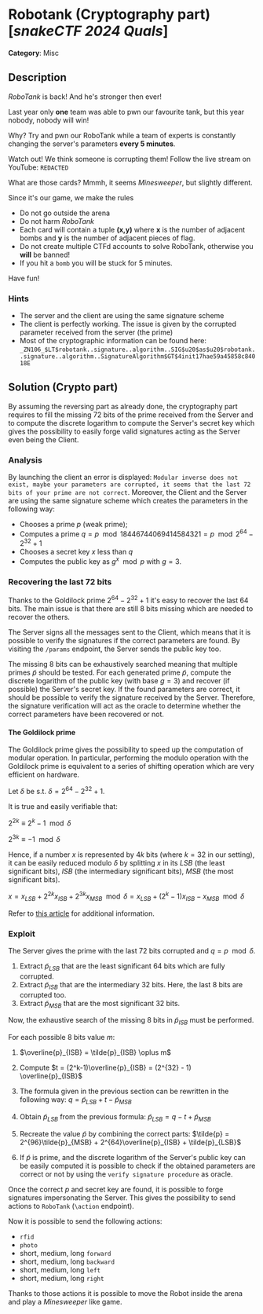 # Robotank (Cryptography part) [_snakeCTF 2024 Quals_]

**Category**: Misc

## Description

_RoboTank_ is back! And he's stronger then ever!

Last year only **one** team was able to pwn our favourite tank,
but this year nobody, nobody will win!

Why? Try and pwn our RoboTank while a team of experts is constantly changing
the server's parameters **every 5 minutes**.

Watch out! We think someone is corrupting them!
Follow the live stream on YouTube: `REDACTED`

What are those cards? Mmmh, it seems _Minesweeper_, but slightly different.

Since it's our game, we make the rules

- Do not go outside the arena
- Do not harm _RoboTank_
- Each card will contain a tuple **(x,y)** where **x** is the number of
  adjacent bombs and **y** is the number of adjacent pieces of flag.
- Do not create multiple CTFd accounts to solve RoboTank, otherwise
  you **will** be banned!
- If you hit a `bomb` you will be stuck for 5 minutes.

Have fun!

### Hints

- The server and the client are using the same signature scheme
- The client is perfectly working. The issue is given by the corrupted parameter received from the server (the prime)
- Most of the cryptographic information can be found here: `_ZN106_$LT$robotank..signature..algorithm..SIG$u20$as$u20$robotank..signature..algorithm..SignatureAlgorithm$GT$4init17hae59a45858c84018E`

## Solution (Crypto part)

By assuming the reversing part as already done, the cryptography part requires to fill the missing 72 bits of the prime received from the Server and to compute the discrete logarithm to compute the Server's secret key which gives the possibility to easily forge valid signatures acting as the Server even being the Client.

### Analysis

By launching the client an error is displayed: `Modular inverse does not exist, maybe your parameters are corrupted, it seems that the last 72 bits of your prime are not correct`.
Moreover, the Client and the Server are using the same signature scheme which creates the parameters in the following way:

- Chooses a prime $p$ (weak prime);
- Computes a prime $q = p \mod{18446744069414584321} = p \mod{2^{64} - 2^{32} + 1}$
- Chooses a secret key $x$ less than $q$
- Computes the public key as $g^x \mod{p}$ with $g = 3$.

### Recovering the last 72 bits

Thanks to the Goldilock prime $2^{64} - 2^{32} + 1$ it's easy to recover the last 64 bits. The main issue is that there are still 8 bits missing which are needed to recover the others.

The Server signs all the messages sent to the Client, which means that it is possible to verify the signatures if the correct parameters are found. By visiting the `/params` endpoint, the Server sends the public key too.

The missing 8 bits can be exhaustively searched meaning that multiple primes $\tilde{p}$ should be tested. For each generated prime $\tilde{p}$, compute the discrete logarithm of the public key (with base $g = 3$) and recover (if possible) the Server's secret key. If the found parameters are correct, it should be possible to verify the signature received by the Server. Therefore, the signature verification will act as the oracle to determine whether the correct parameters have been recovered or not.

#### The Goldilock prime

The Goldilock prime gives the possibility to speed up the computation of modular operation. In particular, performing the modulo operation with the Goldilock prime is equivalent to a series of shifting operation which are very efficient on hardware.

Let $\delta$ be s.t. $\delta = 2^{64} - 2^{32} +1$.

It is true and easily verifiable that:

$2^{2k} \equiv 2^k -1 \mod{\delta}$

$2^{3k} \equiv -1 \mod{\delta}$

Hence, if a number $x$ is represented by $4k$ bits (where $k = 32$ in our setting), it can be easily reduced modulo $\delta$ by splitting $x$ in its $LSB$ (the least significant bits), $ISB$ (the intermediary significant bits), $MSB$ (the most significant bits).

$x = x_{LSB} + 2^{2k}x_{ISB} + 2^{3k}x_{MSB} \mod{\delta} = x_{LSB} + (2^k-1)x_{ISB} - x_{MSB} \mod{\delta}$

Refer to [this article](https://github.com/ingonyama-zk/papers/blob/main/goldilocks_ntt_trick.pdf) for additional information.

### Exploit

The Server gives the prime with the last 72 bits corrupted and $q = p \mod{\delta}$.

1. Extract $\tilde{p}_{LSB}$ that are the least significant 64 bits which are fully corrupted.
2. Extract $\tilde{p}_{ISB}$ that are the intermediary 32 bits. Here, the last 8 bits are corrupted too.
3. Extract $\tilde{p}_{MSB}$ that are the most significant 32 bits.

Now, the exhaustive search of the missing 8 bits in $\tilde{p}_{ISB}$ must be performed.

For each possible 8 bits value $m$:

1. $`\overline{p}_{ISB} = \tilde{p}_{ISB} \oplus m`$
2. Compute $`t = (2^k-1)\overline{p}_{ISB} = (2^{32} - 1) \overline{p}_{ISB}`$
3. The formula given in the previous section can be rewritten in the following way: $`q = \tilde{p}_{LSB} + t - \tilde{p}_{MSB}`$

4. Obtain $\tilde{p}_{LSB}$ from the previous formula: $`\tilde{p}_{LSB} = q - t + \tilde{p}_{MSB}`$
5. Recreate the value $\tilde{p}$ by combining the correct parts:
   $`\tilde{p} = 2^{96}\tilde{p}_{MSB} + 2^{64}\overline{p}_{ISB} + \tilde{p}_{LSB}`$
6. If $\tilde{p}$ is prime, and the discrete logarithm of the Server's public key
   can be easily computed it is possible to check if the obtained parameters are correct or not by using the `verify signature procedure` as oracle.

Once the correct $p$ and secret key are found, it is possible to forge signatures impersonating the Server. This gives the possibility to send actions to `RoboTank` (`\action` endpoint).

Now it is possible to send the following actions:

- `rfid`
- `photo`
- short, medium, long `forward`
- short, medium, long `backward`
- short, medium, long `left`
- short, medium, long `right`

Thanks to those actions it is possible to move the Robot inside the arena and play a _Minesweeper_ like game.
